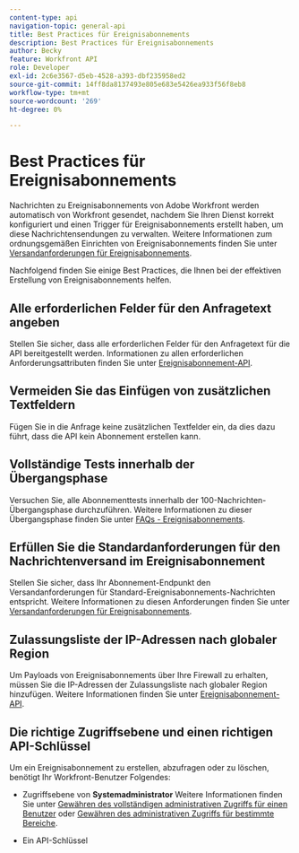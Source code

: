 ```yaml
---
content-type: api
navigation-topic: general-api
title: Best Practices für Ereignisabonnements
description: Best Practices für Ereignisabonnements
author: Becky
feature: Workfront API
role: Developer
exl-id: 2c6e3567-d5eb-4528-a393-dbf235958ed2
source-git-commit: 14ff8da8137493e805e683e5426ea933f56f8eb8
workflow-type: tm+mt
source-wordcount: '269'
ht-degree: 0%

---
```



# Best Practices für Ereignisabonnements

Nachrichten zu Ereignisabonnements von Adobe Workfront werden automatisch von Workfront gesendet, nachdem Sie Ihren Dienst korrekt konfiguriert und einen Trigger für Ereignisabonnements erstellt haben, um diese Nachrichtensendungen zu verwalten. Weitere Informationen zum ordnungsgemäßen Einrichten von Ereignisabonnements finden Sie unter [Versandanforderungen für Ereignisabonnements](../../wf-api/general/setup-event-sub-endpoint.md).


Nachfolgend finden Sie einige Best Practices, die Ihnen bei der effektiven Erstellung von Ereignisabonnements helfen.

## Alle erforderlichen Felder für den Anfragetext angeben

Stellen Sie sicher, dass alle erforderlichen Felder für den Anfragetext für die API bereitgestellt werden. Informationen zu allen erforderlichen Anforderungsattributen finden Sie unter [Ereignisabonnement-API](../../wf-api/general/event-subs-api.md).

## Vermeiden Sie das Einfügen von zusätzlichen Textfeldern

Fügen Sie in die Anfrage keine zusätzlichen Textfelder ein, da dies dazu führt, dass die API kein Abonnement erstellen kann.

## Vollständige Tests innerhalb der Übergangsphase

Versuchen Sie, alle Abonnementtests innerhalb der 100-Nachrichten-Übergangsphase durchzuführen. Weitere Informationen zu dieser Übergangsphase finden Sie unter [FAQs - Ereignisabonnements](../../wf-api/general/event-subs-faq.md).

## Erfüllen Sie die Standardanforderungen für den Nachrichtenversand im Ereignisabonnement

Stellen Sie sicher, dass Ihr Abonnement-Endpunkt den Versandanforderungen für Standard-Ereignisabonnements-Nachrichten entspricht. Weitere Informationen zu diesen Anforderungen finden Sie unter [Versandanforderungen für Ereignisabonnements](../../wf-api/general/setup-event-sub-endpoint.md).

## Zulassungsliste der IP-Adressen nach globaler Region

Um Payloads von Ereignisabonnements über Ihre Firewall zu erhalten, müssen Sie die IP-Adressen der Zulassungsliste nach globaler Region hinzufügen. Weitere Informationen finden Sie unter [Ereignisabonnement-API](../../wf-api/general/event-subs-api.md).

## Die richtige Zugriffsebene und einen richtigen API-Schlüssel

Um ein Ereignisabonnement zu erstellen, abzufragen oder zu löschen, benötigt Ihr Workfront-Benutzer Folgendes:

* Zugriffsebene von **Systemadministrator**
Weitere Informationen finden Sie unter [Gewähren des vollständigen administrativen Zugriffs für einen Benutzer](../../administration-and-setup/add-users/configure-and-grant-access/grant-a-user-full-administrative-access.md) oder [Gewähren des administrativen Zugriffs für bestimmte Bereiche](../../administration-and-setup/add-users/configure-and-grant-access/grant-users-admin-access-certain-areas.md).

* Ein API-Schlüssel

  <!--
  <p data-mc-conditions="QuicksilverOrClassic.Draft mode">To learn more, see .</p>
  -->
